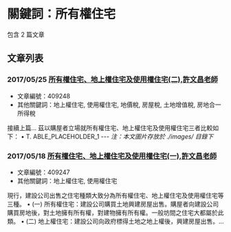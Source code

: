 # 關鍵詞：所有權住宅

包含 2 篇文章

## 文章列表

### 2017/05/25 [所有權住宅、地上權住宅及使用權住宅(二),許文昌老師](../../articles/409248_%E6%89%80%E6%9C%89%E6%AC%8A%E4%BD%8F%E5%AE%85%E3%80%81%E5%9C%B0%E4%B8%8A%E6%AC%8A%E4%BD%8F%E5%AE%85%E5%8F%8A%E4%BD%BF%E7%94%A8%E6%AC%8A%E4%BD%8F%E5%AE%85%28%E4%BA%8C%29%2C%E8%A8%B1%E6%96%87%E6%98%8C%E8%80%81%E5%B8%AB.md)
- 文章編號：409248
- 其他關鍵詞：地上權住宅, 使用權住宅, 地價稅, 房屋稅, 土地增值稅, 房地合一所得稅

接續上篇... 茲以購屋者立場就所有權住宅、地上權住宅及使用權住宅三者比較如下： • T. ABLE_PLACEHOLDER_1 --- *注：本文圖片存放於 ./images/ 目錄下*

### 2017/05/18 [所有權住宅、地上權住宅及使用權住宅(一),許文昌老師](../../articles/409247_%E6%89%80%E6%9C%89%E6%AC%8A%E4%BD%8F%E5%AE%85%E3%80%81%E5%9C%B0%E4%B8%8A%E6%AC%8A%E4%BD%8F%E5%AE%85%E5%8F%8A%E4%BD%BF%E7%94%A8%E6%AC%8A%E4%BD%8F%E5%AE%85%28%E4%B8%80%29%2C%E8%A8%B1%E6%96%87%E6%98%8C%E8%80%81%E5%B8%AB.md)
- 文章編號：409247
- 其他關鍵詞：地上權住宅, 使用權住宅

現行，建設公司出售之住宅種類大致分為所有權住宅、地上權住宅及使用權住宅等三種。 • (一) 所有權住宅：建設公司購買土地興建房屋出售。購屋者向建設公司購買房地後，對土地擁有所有權，對建物擁有所有權。一般坊間之住宅大都屬於此類。 • (二) 地上權住宅：建設公司向政府標得土地之地上權後，興建房屋出售。...
